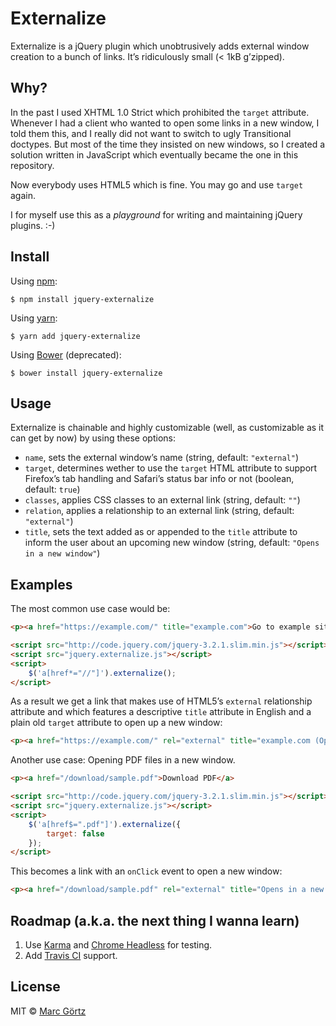 # Externalize

Externalize is a jQuery plugin which unobtrusively adds external window creation to a bunch of links. It’s ridiculously small (< 1kB g’zipped).

## Why?

In the past I used XHTML 1.0 Strict which prohibited the `target` attribute. Whenever I had a client who wanted to open some links in a new window, I told them this, and I really did not want to switch to ugly Transitional doctypes. But most of the time they insisted on new windows, so I created a solution written in JavaScript which eventually became the one in this repository.

Now everybody uses HTML5 which is fine. You may go and use `target` again.

I for myself use this as a _playground_ for writing and maintaining jQuery plugins. :-)

## Install

Using [npm](https://www.npmjs.com/get-npm):

```
$ npm install jquery-externalize
```

Using [yarn](https://yarnpkg.com/):

```
$ yarn add jquery-externalize
```

Using [Bower](https://bower.io/) (deprecated):

```
$ bower install jquery-externalize
```

## Usage

Externalize is chainable and highly customizable (well, as customizable as it can get by now) by using these options:

 * `name`, sets the external window’s name (string, default: `"external"`)
 * `target`, determines wether to use the `target` HTML attribute to support Firefox’s tab handling and Safari’s status bar info or not (boolean, default: `true`)
 * `classes`, applies CSS classes to an external link (string, default: `""`)
 * `relation`, applies a relationship to an external link (string, default: `"external"`)
 * `title`, sets the text added as or appended to the `title` attribute to inform the user about an upcoming new window (string, default: `"Opens in a new window"`)

## Examples

The most common use case would be:

``` html
<p><a href="https://example.com/" title="example.com">Go to example site</a>

<script src="http://code.jquery.com/jquery-3.2.1.slim.min.js"></script>
<script src="jquery.externalize.js"></script>
<script>
	$('a[href*="//"]').externalize();
</script>
```

As a result we get a link that makes use of HTML5’s `external` relationship attribute and which features a descriptive `title` attribute in English and a plain old `target` attribute to open up a new window:

``` html
<p><a href="https://example.com/" rel="external" title="example.com (Opens in a new window)" target="external">Go to example site</a></p>
```

Another use case: Opening PDF files in a new window.

``` html
<p><a href="/download/sample.pdf">Download PDF</a>

<script src="http://code.jquery.com/jquery-3.2.1.slim.min.js"></script>
<script src="jquery.externalize.js"></script>
<script>
	$('a[href$=".pdf"]').externalize({
		target: false
	});
</script>
```

This becomes a link with an `onClick` event to open a new window:

``` html
<p><a href="/download/sample.pdf" rel="external" title="Opens in a new window">Download PDF</a></p>
```

## Roadmap (a.k.a. the next thing I wanna learn)

1. Use [Karma](https://karma-runner.github.io/) and [Chrome Headless](https://developers.google.com/web/updates/2017/06/headless-karma-mocha-chai) for testing.
2. Add [Travis CI](https://travis-ci.org) support.

## License

MIT © [Marc Görtz](https://marcgoertz.de/)
